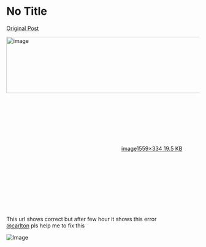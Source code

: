 # No Title

[Original Post](https://discourse.onlinedegree.iitm.ac.in/t/161120/123)

<p><div class="lightbox-wrapper"><a class="lightbox" href="https://europe1.discourse-cdn.com/flex013/uploads/iitm/original/3X/2/2/22a412c69295c0eee8981b6fcd2ae4cceec48b42.png" data-download-href="/uploads/short-url/4WrL5yzuLufzbtQt7NoDpBLe62e.png?dl=1" title="image" rel="noopener nofollow ugc"><img src="https://europe1.discourse-cdn.com/flex013/uploads/iitm/original/3X/2/2/22a412c69295c0eee8981b6fcd2ae4cceec48b42.png" alt="image" data-base62-sha1="4WrL5yzuLufzbtQt7NoDpBLe62e" width="690" height="147" data-dominant-color="292A2F"><div class="meta"><svg class="fa d-icon d-icon-far-image svg-icon" aria-hidden="true"><use href="#far-image"></use></svg><span class="filename">image</span><span class="informations">1559×334 19.5 KB</span><svg class="fa d-icon d-icon-discourse-expand svg-icon" aria-hidden="true"><use href="#discourse-expand"></use></svg></div></a></div><br>
This url shows correct but after few hour it shows this error<br>
<a class="mention" href="/u/carlton">@carlton</a>  pls help me to fix this</p>

![Image](https://europe1.discourse-cdn.com/flex013/uploads/iitm/original/3X/2/2/22a412c69295c0eee8981b6fcd2ae4cceec48b42.png)